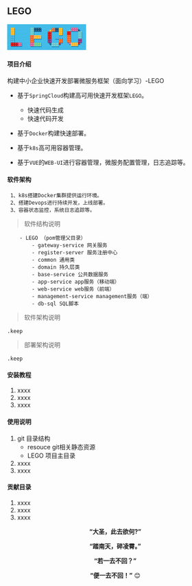 ## **LEGO**     
![LEGO](./resource/lego.png)

#### 项目介绍
构建中小企业快速开发部署微服务框架（面向学习）-LEGO

 - 基于`SpringCloud`构建高可用快速开发框架`LEGO`。
    - 快速代码生成
    - 快速代码开发  
 - 基于`Docker`构建快速部署。

 - 基于`k8s`高可用容器管理。
    
 - 基于`VUE`的`WEB-UI`进行容器管理，微服务配置管理，日志追踪等。

#### 软件架构

```
 1、k8s搭建Docker集群提供运行环境。
 2、搭建Devops进行持续开发，上线部署。
 3、容器状态监控，系统日志追踪等。

```
> 软件结构说明  

        - LEGO （pom管理父目录）
            - gateway-service 网关服务
            - register-server 服务注册中心
            - common 通用类
            - domain 持久层类
            - base-service 公共数据服务
            - app-service app服务（移动端）
            - web-service web服务（前端）
            - management-service management服务（端）
            - db-sql SQL脚本

> 软件架构说明

    .keep

> 部署架构说明
    
    .keep
            
#### 安装教程

1. xxxx
2. xxxx
3. xxxx

#### 使用说明

1. git 目录结构
    - resouce git相关静态资源
    - LEGO 项目主目录
2. xxxx
3. xxxx

#### 贡献目录

1. xxxx
2. xxxx
3. xxxx

<center>

**“大圣，此去欲何?”**

**“踏南天，碎凌霄。”**

**“若一去不回？”**

**“便一去不回！”**
    :blush:
</center>
